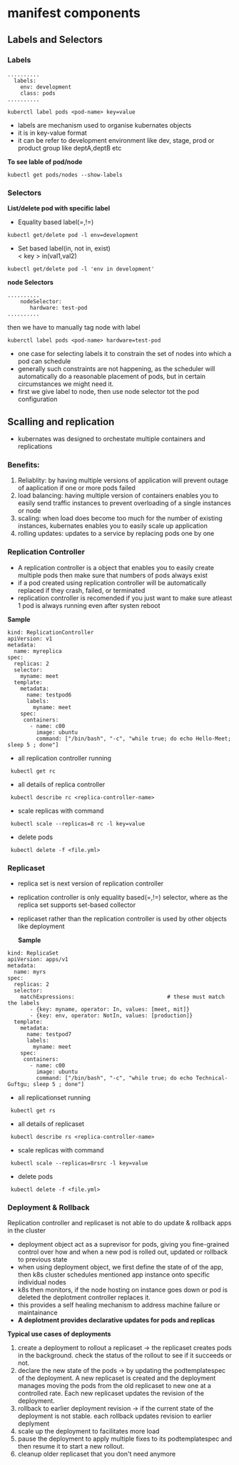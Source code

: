 # manifest components

## Labels and Selectors
### Labels 
```
..........
  labels:                                                   
    env: development
    class: pods
..........
```
```
kuberctl label pods <pod-name> key=value
```

- labels are mechanism used to organise kubernates objects
- it is in key-value format
- it can be refer to development environment like dev, stage, prod or product group like deptA,deptB etc

**To see lable of pod/node**
```
kubectl get pods/nodes --show-labels
```
### Selectors
**List/delete pod with specific label**

- Equality based label(=,!=)
```
kubectl get/delete pod -l env=development
```

- Set based label(in, not in, exist)\
     < key > in(val1,val2)
```
kubectl get/delete pod -l 'env in development'
```

**node Selectors**
```
..........
    nodeSelector:                                         
       hardware: test-pod
..........
```
then we have to manually tag node with label 

```
kuberctl label pods <pod-name> hardware=test-pod
```

- one case for selecting labels it to constrain the set of nodes into which a pod can schedule
- generally such constraints are not happening, as the scheduler will automatically do a reasonable placement of pods, but in certain circumstances we might need it.
- first we give label to node, then use node selector tot the pod configuration

## Scalling and replication
- kubernates was designed to orchestate multiple containers and replications
### Benefits:
1. Reliablity: by having multiple versions of application will prevent outage of aaplication if one or more pods failed
2. load balancing: having multiple version of containers enables you to easily send traffic instances to prevent overloading of a single instances or node
3. scaling: when load does become too much for the number of existing instances, kubernates enables you to easily scale up application
4. rolling updates: updates to a service by replacing pods one by one

### Replication Controller
- A replication controller is a object that enables you to easily create multiple pods then make sure that numbers of pods always exist
- if a pod created using replication controller will be automatically replaced if they crash, failed, or terminated
- replication controller is recomended if you just want to make sure atleast 1 pod is always running even after systen reboot
   
**Sample**
```
kind: ReplicationController
apiVersion: v1
metadata:
  name: myreplica
spec:
  replicas: 2
  selector:
    myname: meet
  template:
    metadata:
      name: testpod6
      labels:
        myname: meet
    spec:
     containers:
       - name: c00
         image: ubuntu
         command: ["/bin/bash", "-c", "while true; do echo Hello-Meet; sleep 5 ; done"]
```

- all replication controller running
```
 kubectl get rc
```

- all details of replica controller
```
 kubectl describe rc <replica-controller-name>
```
- scale replicas with command
```
 kubectl scale --replicas=8 rc -l key=value
```
- delete pods
```
 kubectl delete -f <file.yml>
```

### Replicaset
- replica set is next version of replication controller
- replication controller is only equality based(=,!=) selector, where as the replica set supports set-based collector
- replicaset rather than the replication controller is used by other objects like deployment

  **Sample**
```
kind: ReplicaSet
apiVersion: apps/v1
metadata:
  name: myrs
spec:
  replicas: 2
  selector:
    matchExpressions:                             # these must match the labels
       - {key: myname, operator: In, values: [meet, mit]}
       - {key: env, operator: NotIn, values: [production]}
  template:
    metadata:
      name: testpod7
      labels:
        myname: meet
    spec:
     containers:
       - name: c00
         image: ubuntu
         command: ["/bin/bash", "-c", "while true; do echo Technical-Guftgu; sleep 5 ; done"]
```

- all replicationset running
```
 kubectl get rs
```

- all details of replicaset
```
 kubectl describe rs <replica-controller-name>
```
- scale replicas with command
```
 kubectl scale --replicas=8rsrc -l key=value
```
- delete pods
```
 kubectl delete -f <file.yml>
```

### Deployment & Rollback
Replication controller and replicaset is not able to do update & rollback apps in the cluster 

- deployment object act as a suprevisor for pods, giving you fine-grained control over how and when a new pod is rolled out, updated or rollback to previous state
- when using deployment object, we first define the state of of the app, then k8s cluster schedules mentioned app instance onto specific individual nodes
- k8s then monitors, if the node hosting on instance goes down or pod is deleted the deplotment controller replaces it.
- this provides a self healing mechanism to address machine failure or maintainance
- **A deplotment provides declarative updates for pods and replicas**

**Typical use cases of deployments**
1. create a deployment to rollout a replicaset -> the replicaset creates pods in the background. check the status of the rollout to see if it succeeds or not.
2. declare the new state of the pods -> by updating the podtemplatespec of the deployment. A new replicaset is created and the deployment manages moving the pods from the old replicaset to new one at a controlled rate. Each new replicaset  updates the revision of the deployment.
3. rollback to earlier deployment revision -> if the current state of the deployment is not stable. each rollback updates revision to earlier deplyment
4. scale up the deployment to facilitates more load
5. pause the deployment to apply multiple fixes to its podtemplatespec and then resume it to start a new rollout.
6. cleanup older replicaset that you don't need anymore 
